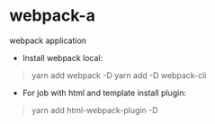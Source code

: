 # webpack-a
webpack application
* Install webpack local:
 >yarn add webpack -D
 >yarn add -D webpack-cli
* For job with html and template install plugin:
 > yarn add html-webpack-plugin -D


